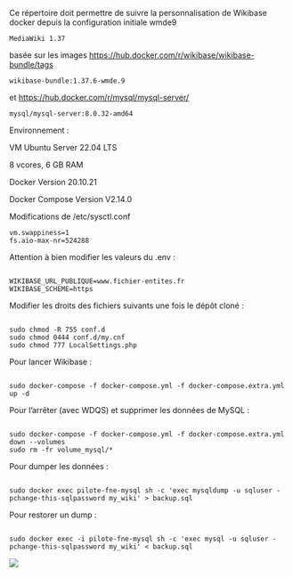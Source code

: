 <p>Ce répertoire doit permettre de suivre la personnalisation de Wikibase docker depuis la configuration initiale wmde9 </p>
<pre><code>MediaWiki 1.37
</code></pre>

<p>basée sur les images <a href="https://hub.docker.com/r/wikibase/wikibase-bundle/tags" title="Docker Hub">https://hub.docker.com/r/wikibase/wikibase-bundle/tags</a></p>
<pre><code>wikibase-bundle:1.37.6-wmde.9
</code></pre>

<p>et <a href="https://hub.docker.com/r/mysql/mysql-server/tags" title="mariadb">https://hub.docker.com/r/mysql/mysql-server/</a></p>
<pre><code>mysql/mysql-server:8.0.32-amd64
</code></pre>


Environnement : 

VM Ubuntu Server 22.04 LTS
 
8 vcores, 6 GB RAM

Docker Version 20.10.21

Docker Compose Version V2.14.0

Modifications de /etc/sysctl.conf

    vm.swappiness=1
	fs.aio-max-nr=524288


Attention à bien modifier les valeurs du .env :  
<pre><code>
WIKIBASE_URL_PUBLIQUE=www.fichier-entites.fr  
WIKIBASE_SCHEME=https
</code></pre>

Modifier les droits des fichiers suivants une fois le dépôt cloné : 
<pre><code>
sudo chmod -R 755 conf.d
sudo chmod 0444 conf.d/my.cnf  
sudo chmod 777 LocalSettings.php 
</code></pre>

Pour lancer Wikibase :
<pre><code>
sudo docker-compose -f docker-compose.yml -f docker-compose.extra.yml up -d  
</code></pre>

Pour l’arrêter (avec WDQS) et supprimer les données de MySQL :  
<pre><code>
sudo docker-compose -f docker-compose.yml -f docker-compose.extra.yml down --volumes    
sudo rm -fr volume_mysql/*  
</code></pre>


Pour dumper les données :
<pre><code>
sudo docker exec pilote-fne-mysql sh -c 'exec mysqldump -u sqluser -pchange-this-sqlpassword my_wiki' > backup.sql
</code></pre>

Pour restorer un dump :
<pre><code>
sudo docker exec -i pilote-fne-mysql sh -c 'exec mysql -u sqluser -pchange-this-sqlpassword my_wiki' < backup.sql
</code></pre>

[![](https://docs.google.com/drawings/d/e/2PACX-1vTMQu7OBaHg4f860AuCXSrhflxtFj5QXPD6nHWosEYLcVyILpyDS3hMcXZZgXWPj2z7gAutHRUHWz2n/pub?w=859&h=554)](https://docs.google.com/drawings/d/13AarshJKrtwH6Os5OPT__RXS_cfp4SKtkzeWBlA6nhY/edit?usp=sharing)


